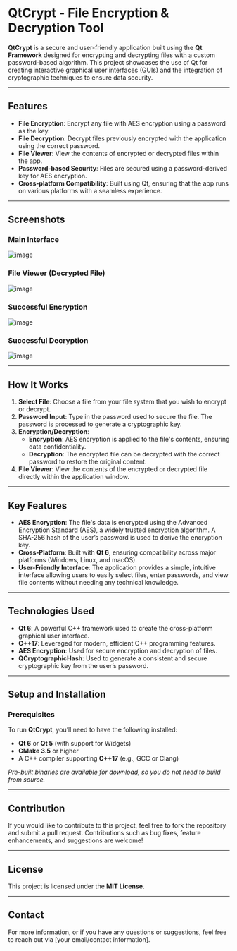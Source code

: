 # QtCrypt - File Encryption & Decryption Tool

**QtCrypt** is a secure and user-friendly application built using the **Qt Framework** designed for encrypting and decrypting files with a custom password-based algorithm. This project showcases the use of Qt for creating interactive graphical user interfaces (GUIs) and the integration of cryptographic techniques to ensure data security.

---

## Features

- **File Encryption**: Encrypt any file with AES encryption using a password as the key.
- **File Decryption**: Decrypt files previously encrypted with the application using the correct password.
- **File Viewer**: View the contents of encrypted or decrypted files within the app.
- **Password-based Security**: Files are secured using a password-derived key for AES encryption.
- **Cross-platform Compatibility**: Built using Qt, ensuring that the app runs on various platforms with a seamless experience.

---

## Screenshots

### Main Interface
![image](https://github.com/user-attachments/assets/f3c70ff1-8326-47a6-96b8-45ccae68eacc)


### File Viewer (Decrypted File)
![image](https://github.com/user-attachments/assets/0fad76d9-d231-4ede-a97c-5417ada3bf78)


### Successful Encryption
![image](https://github.com/user-attachments/assets/782e74f0-4278-4c20-a7f9-a51b9f995811)


### Successful Decryption
![image](https://github.com/user-attachments/assets/3b8504c1-da16-49bf-a49c-7c2ff9900df8)


---

## How It Works

1. **Select File**: Choose a file from your file system that you wish to encrypt or decrypt.
2. **Password Input**: Type in the password used to secure the file. The password is processed to generate a cryptographic key.
3. **Encryption/Decryption**: 
   - **Encryption**: AES encryption is applied to the file's contents, ensuring data confidentiality.
   - **Decryption**: The encrypted file can be decrypted with the correct password to restore the original content.
4. **File Viewer**: View the contents of the encrypted or decrypted file directly within the application window.

---

## Key Features

- **AES Encryption**: The file's data is encrypted using the Advanced Encryption Standard (AES), a widely trusted encryption algorithm. A SHA-256 hash of the user’s password is used to derive the encryption key.
- **Cross-Platform**: Built with **Qt 6**, ensuring compatibility across major platforms (Windows, Linux, and macOS).
- **User-Friendly Interface**: The application provides a simple, intuitive interface allowing users to easily select files, enter passwords, and view file contents without needing any technical knowledge.

---

## Technologies Used

- **Qt 6**: A powerful C++ framework used to create the cross-platform graphical user interface.
- **C++17**: Leveraged for modern, efficient C++ programming features.
- **AES Encryption**: Used for secure encryption and decryption of files.
- **QCryptographicHash**: Used to generate a consistent and secure cryptographic key from the user’s password.

---

## Setup and Installation

### Prerequisites

To run **QtCrypt**, you’ll need to have the following installed:

- **Qt 6** or **Qt 5** (with support for Widgets)
- **CMake 3.5** or higher
- A C++ compiler supporting **C++17** (e.g., GCC or Clang)

*Pre-built binaries are available for download, so you do not need to build from source.*

---

## Contribution

If you would like to contribute to this project, feel free to fork the repository and submit a pull request. Contributions such as bug fixes, feature enhancements, and suggestions are welcome!

---

## License

This project is licensed under the **MIT License**.

---

## Contact

For more information, or if you have any questions or suggestions, feel free to reach out via [your email/contact information].
